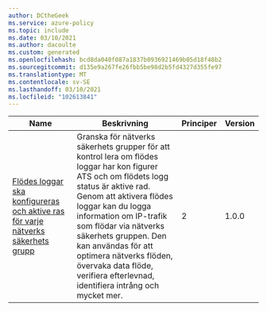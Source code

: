 ```yaml
---
author: DCtheGeek
ms.service: azure-policy
ms.topic: include
ms.date: 03/10/2021
ms.author: dacoulte
ms.custom: generated
ms.openlocfilehash: bcd8da040f087a1837b0936921469b05d18f48b2
ms.sourcegitcommit: d135e9a267fe26fbb5be98d2b5fd4327d355fe97
ms.translationtype: MT
ms.contentlocale: sv-SE
ms.lasthandoff: 03/10/2021
ms.locfileid: "102613841"
---
```

|Name |Beskrivning |Principer |Version |
|---|---|---|---|
|[Flödes loggar ska konfigureras och aktive ras för varje nätverks säkerhets grupp](https://github.com/Azure/azure-policy/blob/master/built-in-policies/policySetDefinitions/Network/NetworkSecurityGroupFlowLog_Enabled.json) |Granska för nätverks säkerhets grupper för att kontrol lera om flödes loggar har kon figurer ATS och om flödets logg status är aktive rad. Genom att aktivera flödes loggar kan du logga information om IP-trafik som flödar via nätverks säkerhets gruppen. Den kan användas för att optimera nätverks flöden, övervaka data flöde, verifiera efterlevnad, identifiera intrång och mycket mer. |2 |1.0.0 |
